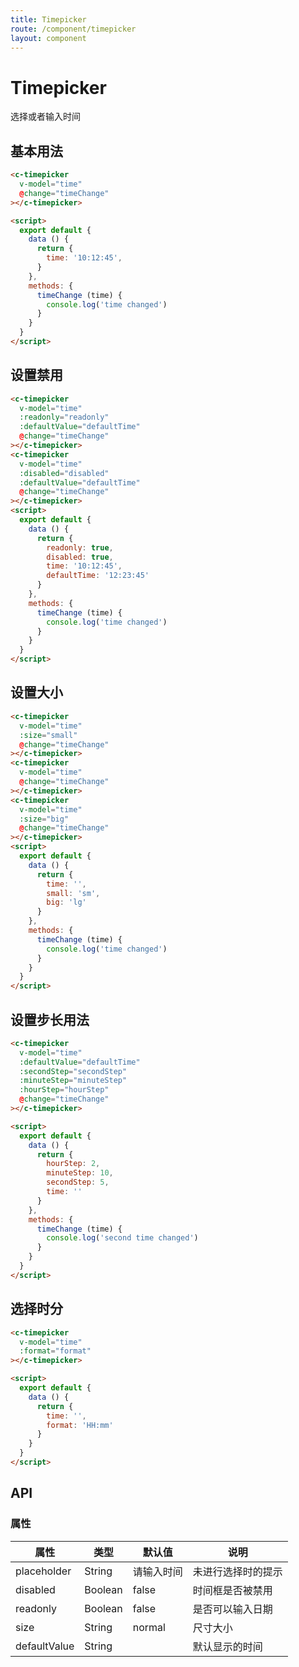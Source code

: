 ```yaml
---
title: Timepicker
route: /component/timepicker
layout: component
---
```


# Timepicker

选择或者输入时间

## 基本用法

```html
<c-timepicker
  v-model="time"
  @change="timeChange"
></c-timepicker>

<script>
  export default {
    data () {
      return {
        time: '10:12:45',
      }
    },
    methods: {
      timeChange (time) {
        console.log('time changed')
      }
    }
  }
</script>
```

## 设置禁用

```html
<c-timepicker
  v-model="time"
  :readonly="readonly"
  :defaultValue="defaultTime"
  @change="timeChange"
></c-timepicker>
<c-timepicker
  v-model="time"
  :disabled="disabled"
  :defaultValue="defaultTime"
  @change="timeChange"
></c-timepicker>
<script>
  export default {
    data () {
      return {
        readonly: true,
        disabled: true,
        time: '10:12:45',
        defaultTime: '12:23:45'
      }
    },
    methods: {
      timeChange (time) {
        console.log('time changed')
      }
    }
  }
</script>
```

## 设置大小

```html
<c-timepicker
  v-model="time"
  :size="small"
  @change="timeChange"
></c-timepicker>
<c-timepicker
  v-model="time"
  @change="timeChange"
></c-timepicker>
<c-timepicker
  v-model="time"
  :size="big"
  @change="timeChange"
></c-timepicker>
<script>
  export default {
    data () {
      return {
        time: '',
        small: 'sm',
        big: 'lg'
      }
    },
    methods: {
      timeChange (time) {
        console.log('time changed')
      }
    }
  }
</script>
```

## 设置步长用法

```html
<c-timepicker
  v-model="time"
  :defaultValue="defaultTime"
  :secondStep="secondStep"
  :minuteStep="minuteStep"
  :hourStep="hourStep"
  @change="timeChange"
></c-timepicker>

<script>
  export default {
    data () {
      return {
        hourStep: 2,
        minuteStep: 10,
        secondStep: 5,
        time: ''
      }
    },
    methods: {
      timeChange (time) {
        console.log('second time changed')
      }
    }
  }
</script>
```

## 选择时分

```html
<c-timepicker
  v-model="time"
  :format="format"
></c-timepicker>

<script>
  export default {
    data () {
      return {
        time: '',
        format: 'HH:mm'
      }
    }
  }
</script>
```


## API

### 属性

| 属性 | 类型 | 默认值 | 说明 |
|-----|------|-------|-----|
| placeholder | String | 请输入时间 | 未进行选择时的提示 |
| disabled | Boolean | false | 时间框是否被禁用 |
| readonly | Boolean | false | 是否可以输入日期 |
| size | String | normal | 尺寸大小 |
| defaultValue | String |  | 默认显示的时间 |